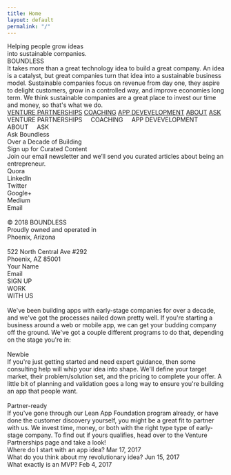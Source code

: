 ```yaml
---
title: Home
layout: default
permalink: "/"
---
```


<div class="home">
  <div style="position:relative; margin:auto;">
    <div class="rectangle"></div>
    <img
      anima-src="./img/home-group-134-copy.png"
      class="group134copy"
      src="data:image/gif;base64,R0lGODlhAQABAIAAAP///wAAACH5BAEAAAAALAAAAAABAAEAAAICRAEAOw=="
    />
    <div class="helpingpeoplegrow">
      Helping people grow ideas<br />into sustainable companies.
    </div>
    <div class="boundless">BOUNDLESS</div>
    <div class="ittakesmorethana">
      It takes more than a great technology idea to build a great company. An
      idea is a catalyst, but great companies turn that idea into a sustainable
      business model. Sustainable companies focus on revenue from day one, they
      aspire to delight customers, grow in a controlled way, and improve
      economies long term. We think sustainable companies are a great place to
      invest our time and money, so that's what we do.
    </div>
    <div class="venturepartnerships">
      <a href="/venture-partners.html">VENTURE PARTNERSHIPS</a>
      <a href="/coaching">COACHING</a>
      <a href="/development">APP DEVEVELOPMENT</a>
      <a href="#wevebeenbuilding">ABOUT</a> <a href="#askboundlesscopy">ASK</a>
    </div>
    <div class="venturepartnershipscopy">
      VENTURE PARTNERSHIPS     COACHING     APP DEVEVELOPMENT     ABOUT     ASK
    </div>
    <div class="askboundlesscopy" id="askboundlesscopy">Ask Boundless</div>
    <div class="overadecadeofbuicopy">Over a Decade of Building</div>
    <div class="signupforcurated">Sign up for Curated Content</div>
    <div class="joinouremailnewsl">
      Join our email newsletter and we’ll send you curated articles about being
      an entrepreneur.
    </div>
    <div class="quoralinkedintwittcopy">
      Quora<br />LinkedIn<br />Twitter<br />Google+<br />Medium<br />Email
    </div>
    <img
      anima-src="./img/coaching-rectangle-copy-7@2x.png"
      class="rectanglecopy5"
      src="data:image/gif;base64,R0lGODlhAQABAIAAAP///wAAACH5BAEAAAAALAAAAAABAAEAAAICRAEAOw=="
    />
    <img
      anima-src="./img/home-rectangle-copy-6.png"
      class="rectanglecopy6"
      src="data:image/gif;base64,R0lGODlhAQABAIAAAP///wAAACH5BAEAAAAALAAAAAABAAEAAAICRAEAOw=="
    />
    <div class="a2512018boundlessprocopy">
      © 2018 BOUNDLESS<br />Proudly owned and operated in<br />Phoenix,
      Arizona<br /><br />522 North Central Ave #292<br />Phoenix, AZ 85001
    </div>
    <div class="yournamecopy">Your Name</div>
    <div class="email">Email</div>
    <div class="groupcopy">
      <div class="rectanglecopy31"></div>
      <div class="signup">SIGN UP</div>
    </div>
    <div class="rectanglecopy3"></div>
    <div class="workwithus">WORK<br />WITH US</div>
    <img
      anima-src="./img/venture-partnerships-line-copy-6.png"
      class="linecopy2"
      src="data:image/gif;base64,R0lGODlhAQABAIAAAP///wAAACH5BAEAAAAALAAAAAABAAEAAAICRAEAOw=="
    />
    <img
      anima-src="./img/home-line-copy-4.png"
      class="linecopy4"
      src="data:image/gif;base64,R0lGODlhAQABAIAAAP///wAAACH5BAEAAAAALAAAAAABAAEAAAICRAEAOw=="
    />
    <img
      anima-src="./img/venture-partnerships-line-copy-6.png"
      class="linecopy3"
      src="data:image/gif;base64,R0lGODlhAQABAIAAAP///wAAACH5BAEAAAAALAAAAAABAAEAAAICRAEAOw=="
    />
    <div class="rectangle1"></div>
    <div class="rectanglecopy"></div>
    <div class="rectanglecopy2"></div>
    <div class="wevebeenbuilding" id="wevebeenbuilding">
      <span class="span1"
        >We've been building apps with early-stage companies for over a decade,
        and we've got the processes nailed down pretty well. If you're starting
        a business around a web or mobile app, we can get your budding company
        off the ground. We've got a couple different programs to do that,
        depending on the stage you're in:<br /><br /></span
      ><span class="span2">Newbie</span
      ><span class="span3"
        ><br />If you're just getting started and need expert guidance, then
        some consulting help will whip your idea into shape. We'll define your
        target market, their problem/solution set, and the pricing to complete
        your offer. A little bit of planning and validation goes a long way to
        ensure you're building an app that people want.<br /><br /></span
      ><span class="span4">Partner-ready</span
      ><span class="span5"><br />If you've gone through our </span
      ><span class="span6">Lean App Foundation program</span
      ><span class="span7">
        already, or have done the customer discovery yourself, you might be a
        great fit to partner with us. We invest time, money, or both with the
        right type type of early-stage company. To find out if yours qualifies,
        head over to the </span
      ><span class="span8">Venture Partnerships</span
      ><span class="span9"> page and take a look!</span>
    </div>
    <div class="wheredoistartwit">
      <span class="span1">Where do I start with an app idea?</span
      ><span class="span2"> </span><span class="span3">Mar 17, 2017</span
      ><span class="span4"><br /></span
      ><span class="span5">What do you think about my revolutionary idea?</span
      ><span class="span6"> </span><span class="span7">Jun 15, 2017</span
      ><span class="span8"><br /></span
      ><span class="span9">What exactly is an MVP?</span
      ><span class="span10"> </span><span class="span11">Feb 4, 2017</span>
    </div>
  </div>
</div>
